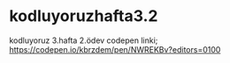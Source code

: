 # kodluyoruzhafta3.2
kodluyoruz 3.hafta 2.ödev codepen linki;
https://codepen.io/kbrzdem/pen/NWREKBv?editors=0100